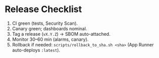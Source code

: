 # Release Checklist

1) CI green (tests, Security Scan).
2) Canary green; dashboards nominal.
3) Tag a release (`vX.Y.Z`) → SBOM auto-attached.
4) Monitor 30–60 min (alarms, canary).
5) Rollback if needed: `scripts/rollback_to_sha.sh <sha>` (App Runner auto-deploys `:latest`).
